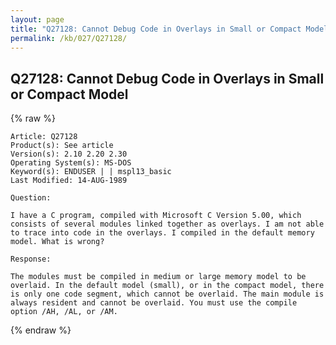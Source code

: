 ```yaml
---
layout: page
title: "Q27128: Cannot Debug Code in Overlays in Small or Compact Model"
permalink: /kb/027/Q27128/
---
```


## Q27128: Cannot Debug Code in Overlays in Small or Compact Model

{% raw %}

	Article: Q27128
	Product(s): See article
	Version(s): 2.10 2.20 2.30
	Operating System(s): MS-DOS
	Keyword(s): ENDUSER | | mspl13_basic
	Last Modified: 14-AUG-1989
	
	Question:
	
	I have a C program, compiled with Microsoft C Version 5.00, which
	consists of several modules linked together as overlays. I am not able
	to trace into code in the overlays. I compiled in the default memory
	model. What is wrong?
	
	Response:
	
	The modules must be compiled in medium or large memory model to be
	overlaid. In the default model (small), or in the compact model, there
	is only one code segment, which cannot be overlaid. The main module is
	always resident and cannot be overlaid. You must use the compile
	option /AH, /AL, or /AM.

{% endraw %}
